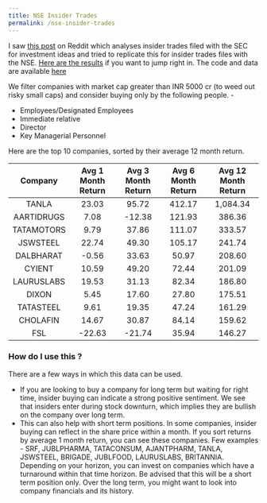 ```yaml
---
title: NSE Insider Trades
permalink: /nse-insider-trades
---
```


I saw [this post](https://www.reddit.com/r/stocks/comments/puhzzv/should_you_follow_insider_transactions_i_analyzed/) on Reddit which analyses insider trades filed with the SEC for investment ideas and tried to replicate this for insider trades files with the NSE. [Here are the results](https://docs.google.com/spreadsheets/d/1AEs4K4PZOg1vfK42M2StGNqC6dI0Dyux/edit#gid=2111613884) if you want to jump right in. The code and data are available [here](https://github.com/parakalan/nse-insider-trades)

We filter companies with market cap greater than INR 5000 cr (to weed out risky small caps) and consider buying only by the following people. -
* Employees/Designated Employees
* Immediate relative
* Director
* Key Managerial Personnel

Here are the top 10 companies, sorted by their average 12 month return.

|	Company 	| 	Avg 1 Month Return	|	Avg 3 Month Return 	|	Avg 6 Month Return |	Avg 12 Month Return	|
|:-------------:|:---------------------:|:---------------------:|:--------------------:|:----------------------:|
|	TANLA 		| 		23.03			|		95.72			|		412.17		   |		1,084.34		|
|	AARTIDRUGS 	| 		7.08			|		-12.38			|		121.93		   |		386.36			|
|	TATAMOTORS 	| 		9.79			|		37.86			|		111.07		   |		333.57			|
|	JSWSTEEL 	| 		22.74			|		49.30			|		105.17		   |		241.74			|
|	DALBHARAT 	| 		-0.56			|		33.63			|		50.97		   |		208.60			|
|	CYIENT 		| 		10.59			|		49.20			|		72.44		   |		201.09			|
|	LAURUSLABS 	| 		19.53			|		31.13			|		82.34		   |		186.80			|
|	DIXON 		| 		5.45			|		17.60			|		27.80		   |		175.51			|
|	TATASTEEL 	| 		9.61			|		19.35			|		47.24		   |		161.29			|
|	CHOLAFIN 	| 		14.67			|		30.87			|		84.14		   |		159.62			|
|	FSL 		| 		-22.63			|		-21.74			|		35.94		   |		146.27			|




### How do I use this ?

There are a few ways in which this data can be used.
*  If you are looking to buy a company for long term but waiting for right time, insider buying can indicate a strong positive sentiment. We see that insiders enter during stock downturn, which implies they are bullish on the company over long term.
*  This can also help with short term positions. In some companies, insider buying can reflect in the share price within a month. If you sort returns by average 1 month return, you can see these companies. Few examples - SRF, JUBLPHARMA, TATACONSUM, AJANTPHARM, TANLA, JSWSTEEL, BRIGADE, JUBLFOOD, LAURUSLABS, BRITANNIA. Depending on your horizon, you can invest on companies which have a turnaround within that time horizon. Be advised that this will be a short term position only. Over the long term, you might want to look into company financials and its history.
